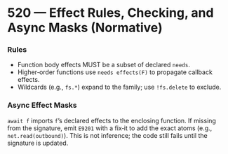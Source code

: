 # 520 — Effect Rules, Checking, and Async Masks (Normative)

### Rules
- Function body effects MUST be a subset of declared `needs`.
- Higher‑order functions use `needs effects(F)` to propagate callback effects.
- Wildcards (e.g., `fs.*`) expand to the family; use `!fs.delete` to exclude.

### Async Effect Masks
`await f` imports `f`’s declared effects to the enclosing function. If missing
from the signature, emit `E9201` with a fix‑it to add the exact atoms (e.g.,
`net.read(outbound)`). This is not inference; the code still fails until the
signature is updated.
